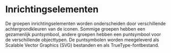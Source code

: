Inrichtingselementen
====================

De groepen inrichtingselementen worden onderscheiden door verschillende
achtergrondkleuren van de iconen. Sommige groepen hebben een gezamenlijk
puntsymbool, andere groepen hebben een puntsymbool voor de verschillende
objecttypen. De puntsymbolen worden meegeleverd als Scalable Vector Graphics
(SVG) bestanden en als TrueType-fontbestand.
